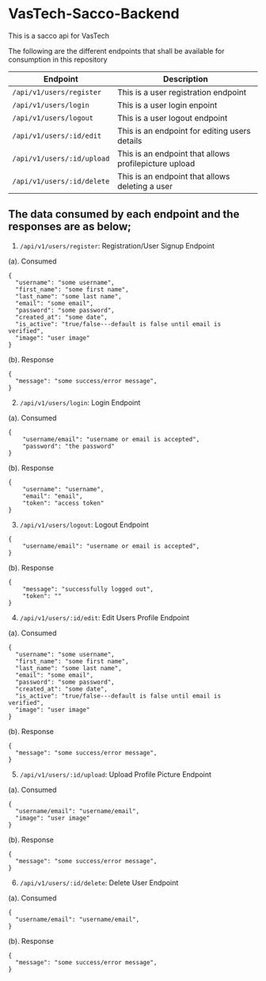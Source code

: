 # VasTech-Sacco-Backend
This is a sacco api for VasTech

The following are the different endpoints that shall be available for consumption in this repository

| Endpoint                   | Description                                           |
| -------------------------- | ----------------------------------------------------- |
| `/api/v1/users/register`   | This is a user registration endpoint                  |
| `/api/v1/users/login`      | This is a user login enpoint                          |
| `/api/v1/users/logout`     | This is a user logout endpoint                        |
| `/api/v1/users/:id/edit`   | This is an endpoint for editing users details         |
| `/api/v1/users/:id/upload` | This is an endpoint that allows profilepicture upload |
| `/api/v1/users/:id/delete` | This is an endpoint that allows deleting a user       |

## The data consumed by each endpoint and the responses are as below;

1.  `/api/v1/users/register`: Registration/User Signup Endpoint

(a). Consumed

```
{
  "username": "some username",
  "first_name": "some first name",
  "last_name": "some last name",
  "email": "some email",
  "password": "some password",
  "created_at": "some date",
  "is_active": "true/false---default is false until email is verified",
  "image": "user image"
}
```

(b). Response

```
{
  "message": "some success/error message",
}
```

2.  `/api/v1/users/login`: Login Endpoint

(a). Consumed

```
{
    "username/email": "username or email is accepted",
    "password": "the password"
}
```

(b). Response

```
{
    "username": "username",
    "email": "email",
    "token": "access token"
}
```

3.  `/api/v1/users/logout`: Logout Endpoint

```
{
    "username/email": "username or email is accepted",
}
```

(b). Response

```
{
    "message": "successfully logged out",
    "token": ""
}
```

4.  `/api/v1/users/:id/edit`: Edit Users Profile Endpoint

(a). Consumed

```
{
  "username": "some username",
  "first_name": "some first name",
  "last_name": "some last name",
  "email": "some email",
  "password": "some password",
  "created_at": "some date",
  "is_active": "true/false---default is false until email is verified",
  "image": "user image"
}
```

(b). Response

```
{
  "message": "some success/error message",
}
```

5.  `/api/v1/users/:id/upload`: Upload Profile Picture Endpoint

(a). Consumed

```
{
  "username/email": "username/email",
  "image": "user image"
}
```

(b). Response

```
{
  "message": "some success/error message",
}
```

6.  `/api/v1/users/:id/delete`: Delete User Endpoint

(a). Consumed

```
{
  "username/email": "username/email",
}
```

(b). Response

```
{
  "message": "some success/error message",
}
```
